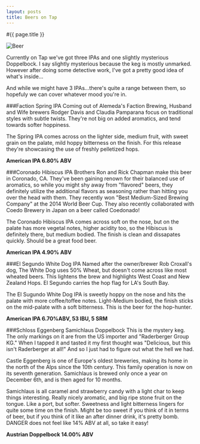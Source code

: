 ```yaml
---
layout: posts
title: Beers on Tap
---
```



#{{ page.title }}

![Beer](http://ajjimenez.github.io/Octo-Bar/images/June_Beer.JPG "June Beers")

Currently on Tap we've got three IPAs and one slightly mysterious Doppelbock.  I say slightly mysterious because the keg is mostly unmarked.  However after doing some detective work, I've got a pretty good idea of what's inside...

And while we might have 3 IPAs...there's quite a range between them, so hopefuly we can cover whatever mood you're in.

###Faction Spring IPA
Coming out of Alemeda's Faction Brewing, Husband and Wife brewers Rodger Davis and Claudia Pamparana focus on traditional styles with subtle twists.  They're not big on added aromatics, and tend towards softer hoppiness.  

The Spring IPA comes across on the lighter side, medium fruit, with sweet grain on the palate, mild hoppy bitterness on the finish.  For this release they're showcasing the use of freshly pelletized hops.


**American IPA 6.80% ABV**

###Coronado Hibiscus IPA
Brothers Ron and Rick Chapman make this beer in Coronado, CA.  They've been gaining renown for their balanced use of aromatics, so while you might shy away from "flavored" beers, they definitely utilize the additional flavors as seasoning rather than hitting you over the head with them.  They recently won "Best Medium-Sized Brewing Company" at the 2014 World Beer Cup.  They also recently collaborated with Coedo Brewery in Japan on a beer called Coedonado!


The Coronado Hibiscus IPA comes across soft on the nose, but on the palate has more vegetal notes, higher acidity too, so the Hibiscus is definitely there, but medium bodied. The finish is clean and dissapates quickly.  Should be a great food beer.


**American IPA 4.90% ABV**	

###El Segundo White Dog IPA
Named after the owner/brewer Rob Croxall's dog, The White Dog uses 50% Wheat, but doesn't come across like most wheated beers.  This lightens the brew and highlights West Coast and New Zealand Hops.  El Segundo carries the hop flag for LA's South Bay.


The El Sugundo White Dog IPA is sweetly hoppy on the nose and hits the palate with more coffee/toffee notes.  Light-Medium bodied, the finish sticks on the mid-palate with a soft bitterness.  This is the beer for the hop-hunter.


**American IPA 6.70%ABV, 53 IBU, 5 SRM**

###Schloss Eggenberg Samichlaus Doppelbock
This is the mystery keg. The only markings on it are from the US importer and "Raderberger Group KG."  When I tapped it and tasted it my first thought was "Delicious, but this isn't Raderberger at all!" And so I just had to figure out what the hell we had.

Castle Eggenberg is one of Europe's oldest breweries, making its home in the north of the Alps since the 10th century.  This family operation is now on its seventh generation.  Samichlaus is brewed only once a year on December 6th, and is then aged for 10 months.

Samichlaus is all caramel and strawberry candy with a light char to keep things interesting.  Really nicely aromatic, and big ripe stone fruit on the tongue. Like a port, but softer. Sweetness and light bitterness lingers for quite some time on the finish. Might be too sweet if you think of it in terms of beer, but if you think of it like an after dinner drink, it's pretty bomb.  DANGER does not feel like 14% ABV at all, so take it easy!

**Austrian Doppelbock 14.00% ABV**

     
		
